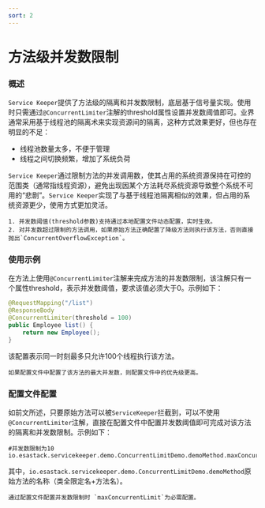 ```yaml
---
sort: 2
---
```


# 方法级并发数限制
### 概述
`Service Keeper`提供了方法级的隔离和并发数限制，底层基于信号量实现。使用时只需通过`@ConcurrentLimiter`注解的threshold属性设置并发数阈值即可。业界通常采用基于线程池的隔离术来实现资源间的隔离，这种方式效果更好，但也存在明显的不足：
- 线程池数量太多，不便于管理
- 线程之间切换频繁，增加了系统负荷

`Service Keeper`通过限制方法的并发调用数，使其占用的系统资源保持在可控的范围类（通常指线程资源），避免出现因某个方法耗尽系统资源导致整个系统不可用的“悲剧”。`Service Keeper`实现了与基于线程池隔离相似的效果，但占用的系统资源更少，使用方式更加灵活。
```note
1. 并发数阈值(threshold参数)支持通过本地配置文件动态配置，实时生效。
2. 对并发数超过限制的方法调用，如果原始方法正确配置了降级方法则执行该方法，否则直接抛出`ConcurrentOverflowException`。
```

### 使用示例
在方法上使用`@ConcurrentLimiter`注解来完成方法的并发数限制，该注解只有一个属性threshold，表示并发数阈值，要求该值必须大于0。示例如下：
```java
@RequestMapping("/list")
@ResponseBody
@ConcurrentLimiter(threshold = 100)
public Employee list() {
    return new Employee();
}
```

该配置表示同一时刻最多只允许100个线程执行该方法。
```note
如果配置文件中配置了该方法的最大并发数，则配置文件中的优先级更高。
```

### 配置文件配置
如前文所述，只要原始方法可以被`ServiceKeeper`拦截到，可以不使用`@ConcurrentLimiter`注解，直接在配置文件中配置并发数阈值即可完成对该方法的隔离和并发数限制。示例如下：

```properties
#并发数限制为10
io.esastack.servicekeeper.demo.ConcurrentLimitDemo.demoMethod.maxConcurrentLimit=10
```

其中，`io.esastack.servicekeeper.demo.ConcurrentLimitDemo.demoMethod`原始方法的名称（类全限定名+方法名）。
```note
通过配置文件配置并发数限制时 `maxConcurrentLimit`为必需配置。
```
